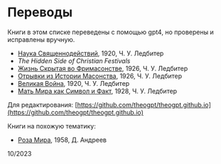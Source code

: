 # Переводы

Книги в этом списке переведены с помощью gpt4, но проверены и исправлены вручную.

- [Наука Священнодействий](science-of-sacraments/index.md), 1920, Ч. У. Ледбитер
- _The Hidden Side of Christian Festivals_
- [Жизнь Скрытая во Фримасонстве](hidden-life-in-freemasonry/index.md), 1926, Ч. У. Ледбитер
- [Отрывки из Истории Масонства](glimpses-of-masonic-history/index.md), 1926, Ч. У. Ледбитер
- [Великая Война](the-great-war/index.md), 1920, Ч. У. Ледбитер
- [Мать Мира как Символ и Факт](world-mother/index.md), 1928, Ч. У. Ледбитер

Для редактирования: [https://github.com/theogpt/theogpt.github.io](https://github.com/theogpt/theogpt.github.io)

Книги на похожую тематику:

- [Роза Мира](http://rozamira.org/rm/htm), 1958, Д. Андреев

10/2023
